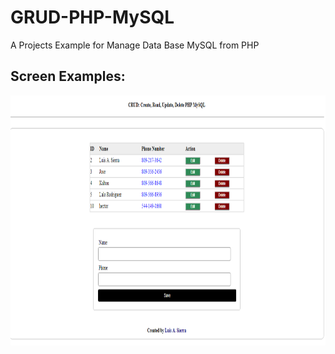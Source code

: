 # GRUD-PHP-MySQL
A Projects Example for  Manage Data Base MySQL from PHP
## Screen Examples:
<img src="https://raw.githubusercontent.com/luisalbertosierraalcantara/GRUD-PHP-MySQL/master/ScreenShop/CRUD.png" align="center" height="400px" width="900px"/>
